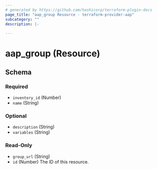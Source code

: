 ```yaml
---
# generated by https://github.com/hashicorp/terraform-plugin-docs
page_title: "aap_group Resource - terraform-provider-aap"
subcategory: ""
description: |-
  
---
```


# aap_group (Resource)





<!-- schema generated by tfplugindocs -->
## Schema

### Required

- `inventory_id` (Number)
- `name` (String)

### Optional

- `description` (String)
- `variables` (String)

### Read-Only

- `group_url` (String)
- `id` (Number) The ID of this resource.

